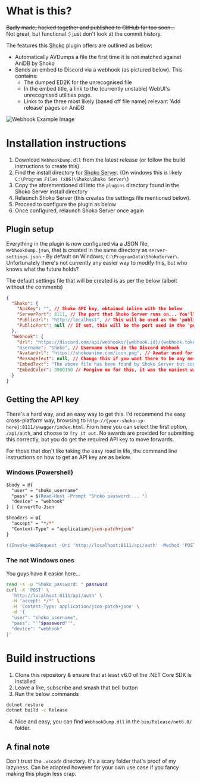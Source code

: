# What is this?
~~Badly made, hacked together and published to GitHub far too soon...~~  
Not great, but functional :) just don't look at the commit history.

The features this [Shoko](https://shokoanime.com/) plugin offers are outlined as below:
- Automatically AVDumps a file the first time it is not matched against AniDB by Shoko
- Sends an embed to Discord via a webhook (as pictured below). This contains:
  - The dumped ED2K for the unrecognised file
  - In the embed title, a link to the (currently unstable) WebUI's unrecognised utilities page.
  - Links to the three most likely (based off file name) relevant 'Add release' pages on AniDB

![Webhook Example Image](https://i.imgur.com/NUvB1nJ.png)

# Installation instructions
1) Download `WebhookDump.dll` from the latest release (or follow the build instructions to create this)
2) Find the install directory for [Shoko Server](https://github.com/ShokoAnime/ShokoServer/). (On windows this is likely `C:\Program Files (x86)\Shoko\Shoko Server\`)
3) Copy the aforementioned dll into the `plugins` directory found in the Shoko Server install directory
4) Relaunch Shoko Server (this creates the settings file mentioned below).
5) Proceed to configure the plugin as below
6) Once configured, relaunch Shoko Server once again
## Plugin setup
Everything in the plugin is now configured via a JSON file, `WebhookDump.json`, that is created in the same directory as `server-settings.json` - By default on Windows, `C:\ProgramData\ShokoServer\`. Unfortunately there's not currently any easier way to modify this, but who knows what the future holds?

The default settings file that will be created is as per the below (albeit without the comments)
```json
{
  "Shoko": {
    "ApiKey": "", // Shoko API key, obtained inline with the below
    "ServerPort": 8111, // The port that Shoko Server runs on... You'll know if you need to change this
    "PublicUrl": "http://localhost", // This will be used as the 'public' address to Shoko sent in the webhooks
    "PublicPort": null // If set, this will be the port used in the 'public' address for Shoko. You likely want to set this to be 8111.
  },
  "Webhook": {
    "Url": "https://discord.com/api/webhooks/{webhook.id}/{webhook.token}", // See https://support.discord.com/hc/en-us/articles/228383668-Intro-to-Webhooks) for how to get this from Discord.
    "Username": "Shoko", // Username shown in the Discord Webhook
    "AvatarUrl": "https://shokoanime.com/icon.png", // Avatar used for the Discord webhook
    "MessageText": null, // Change this if you want there to be any message text before the embed
    "EmbedText": "The above file has been found by Shoko Server but could not be matched against AniDB. The file has now been dumped with AVDump, result as below.", // The main text used in the embed.
    "EmbedColor": 3900150 // Forgive me for this, it was the easiest way - this is a standard hexadecimal colour, just in decimal to make the JSON gods happy...
  }
}
```

## Getting the API key
There's a hard way, and an easy way to get this. I'd recommend the easy cross-platform way, browsing to `http://{your-shoko-ip-here}:8111/swagger/index.html`. From here you can select the first option, `/api/auth`, and choose to `Try it out`. No awards are provided for submitting this correctly, but you do get the required API key to move forwards.

For those that don't like taking the easy road in life, the command line instructions on how to get an API key are as below.
### Windows (Powershell)
```ps
$body = @{
  "user" = "shoko_username"
  "pass" = $(Read-Host -Prompt "Shoko password:... ")
  "device" = "webhook"
} | ConvertTo-Json

$headers = @{
  "accept" = "*/*"
  "Content-Type" = "application/json-patch+json"
}

((Invoke-WebRequest -Uri 'http://localhost:8111/api/auth' -Method 'POST' -Headers $headers -Body $body).Content | ConvertFrom-Json).apikey
```
### The not Windows ones
You guys have it easier here...
```bash
read -s -p "Shoko password: " password
curl -X 'POST' \
  'http://localhost:8111/api/auth' \
  -H 'accept: */*' \
  -H 'Content-Type: application/json-patch+json' \
  -d '{
  "user": "shoko_username",
  "pass": "'"$password"'",
  "device": "webhook"
}'
```

# Build instructions
1) Clone this repository & ensure that at least v6.0 of the .NET Core SDK is installed
2) Leave a like, subscribe and smash that bell button
3) Run the below commands
```sh
dotnet restore
dotnet build -c Release
```
4) Nice and easy, you can find `WebhookDump.dll` in the `bin/Release/net6.0/` folder.

## A final note
Don't trust the `.vscode` directory. It's a scary folder that's proof of my lazyness. Can be adapted however for your own use case if you fancy making this plugin less crap.
